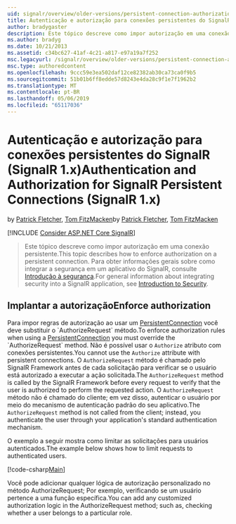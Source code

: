 ```yaml
---
uid: signalr/overview/older-versions/persistent-connection-authorization
title: Autenticação e autorização para conexões persistentes do SignalR (SignalR 1.x) | Microsoft Docs
author: bradygaster
description: Este tópico descreve como impor autorização em uma conexão persistente. Para obter informações gerais sobre como integrar a segurança em um aplicativo do SignalR,...
ms.author: bradyg
ms.date: 10/21/2013
ms.assetid: c34bc627-41af-4c21-a817-e97a19a7f252
msc.legacyurl: /signalr/overview/older-versions/persistent-connection-authorization
msc.type: authoredcontent
ms.openlocfilehash: 9ccc59e3ea502daf12ce82382ab30ca73ca0f9b5
ms.sourcegitcommit: 51b01b6ff8edde57d8243e4da28c9f1e7f1962b2
ms.translationtype: MT
ms.contentlocale: pt-BR
ms.lasthandoff: 05/06/2019
ms.locfileid: "65117036"
---
```

# <a name="authentication-and-authorization-for-signalr-persistent-connections-signalr-1x"></a><span data-ttu-id="07fce-104">Autenticação e autorização para conexões persistentes do SignalR (SignalR 1.x)</span><span class="sxs-lookup"><span data-stu-id="07fce-104">Authentication and Authorization for SignalR Persistent Connections (SignalR 1.x)</span></span>

<span data-ttu-id="07fce-105">by [Patrick Fletcher](https://github.com/pfletcher), [Tom FitzMacken](https://github.com/tfitzmac)</span><span class="sxs-lookup"><span data-stu-id="07fce-105">by [Patrick Fletcher](https://github.com/pfletcher), [Tom FitzMacken](https://github.com/tfitzmac)</span></span>

[!INCLUDE [Consider ASP.NET Core SignalR](~/includes/signalr/signalr-version-disambiguation.md)]

> <span data-ttu-id="07fce-106">Este tópico descreve como impor autorização em uma conexão persistente.</span><span class="sxs-lookup"><span data-stu-id="07fce-106">This topic describes how to enforce authorization on a persistent connection.</span></span> <span data-ttu-id="07fce-107">Para obter informações gerais sobre como integrar a segurança em um aplicativo do SignalR, consulte [Introdução à segurança](index.md).</span><span class="sxs-lookup"><span data-stu-id="07fce-107">For general information about integrating security into a SignalR application, see [Introduction to Security](index.md).</span></span>

## <a name="enforce-authorization"></a><span data-ttu-id="07fce-108">Implantar a autorização</span><span class="sxs-lookup"><span data-stu-id="07fce-108">Enforce authorization</span></span>

<span data-ttu-id="07fce-109">Para impor regras de autorização ao usar um [PersistentConnection](https://msdn.microsoft.com/library/microsoft.aspnet.signalr.persistentconnection(v=vs.111).aspx) você deve substituir o `AuthorizeRequest` método.</span><span class="sxs-lookup"><span data-stu-id="07fce-109">To enforce authorization rules when using a [PersistentConnection](https://msdn.microsoft.com/library/microsoft.aspnet.signalr.persistentconnection(v=vs.111).aspx) you must override the `AuthorizeRequest` method.</span></span> <span data-ttu-id="07fce-110">Não é possível usar o `Authorize` atributo com conexões persistentes.</span><span class="sxs-lookup"><span data-stu-id="07fce-110">You cannot use the `Authorize` attribute with persistent connections.</span></span> <span data-ttu-id="07fce-111">O `AuthorizeRequest` método é chamado pelo SignalR Framework antes de cada solicitação para verificar se o usuário está autorizado a executar a ação solicitada.</span><span class="sxs-lookup"><span data-stu-id="07fce-111">The `AuthorizeRequest` method is called by the SignalR Framework before every request to verify that the user is authorized to perform the requested action.</span></span> <span data-ttu-id="07fce-112">O `AuthorizeRequest` método não é chamado do cliente; em vez disso, autenticar o usuário por meio do mecanismo de autenticação padrão do seu aplicativo.</span><span class="sxs-lookup"><span data-stu-id="07fce-112">The `AuthorizeRequest` method is not called from the client; instead, you authenticate the user through your application's standard authentication mechanism.</span></span>

<span data-ttu-id="07fce-113">O exemplo a seguir mostra como limitar as solicitações para usuários autenticados.</span><span class="sxs-lookup"><span data-stu-id="07fce-113">The example below shows how to limit requests to authenticated users.</span></span>

[!code-csharp[Main](persistent-connection-authorization/samples/sample1.cs)]

<span data-ttu-id="07fce-114">Você pode adicionar qualquer lógica de autorização personalizado no método AuthorizeRequest; Por exemplo, verificando se um usuário pertence a uma função específica.</span><span class="sxs-lookup"><span data-stu-id="07fce-114">You can add any customized authorization logic in the AuthorizeRequest method; such as, checking whether a user belongs to a particular role.</span></span>
